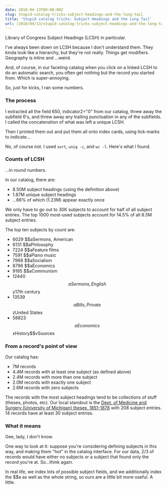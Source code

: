 ```yaml
---
date: 2010-04-13T00:00:00Z
slug: stupid-catalog-tricks-subject-headings-and-the-long-tail
title: 'Stupid catalog tricks: Subject Headings and the Long Tail'
url: /2010/04/13/stupid-catalog-tricks-subject-headings-and-the-long-tail/
---
```


Library of Congress Subject Headings (LCSH) in particular.

I've always been down on LCSH because I don't understand them. They kinda look like a hierarchy, but they're not really. Things get modifiers. Geography is inline and ...weird.

And, of course, in our faceting catalog when you click on a linked LCSH to do an automatic search, you often get nothing but the record you started from. Which is super-annoying.

So, just for kicks, I ran some numbers.

### The process

I extracted all the field 650, indicator2="0" from our catalog, threw away the subfield 6's, and threw away any trailing punctuation in any of the subfields.  I called the concatenation of what was left a unique LCSH.

Then I printed them out and put them all onto index cards, using tick-marks to indicate...

No, of course not. I used `sort`, `uniq -c`, and `wc -l`. Here's what I found.

### Counts of LCSH

...in round numbers.

In our catalog, there are:

*  8.50M subject headings (using the definition above)
*  1.87M unique subject headings
*  ...66% of which (1.23M) appear exactly once

We only have to go out to 30K subjects to account for half of all subject entries. The top 1000 most-used subjects account for 14.5% of all 8.5M subject entries.

The top ten subjects by count are:

*  6029 $$aSermons, American
*  6131 $$aPhilosophy
*  7224 $$aFeature films
*  7591 $$aPiano music
*  7968 $$aSocialism
*  8796 $$aEconomics
*  9185 $$aCommunism
* 12440 $$aSermons, English$$y17th century
* 13539 $$aBills, Private$$zUnited States
* 58823 $$aEconomics$$xHistory$$vSources

### From a record's point of view

Our catalog has:

*  7M records
*  4.4M records with at least one subject (as defined above)
*  2.4M records with more than one subject
*  2.0M records with exactly one subject
*  2.6M records with zero subjects

The records with the most subject headings tend to be collections of stuff (theses, photos, etc). Our local standout is the [Dept. of Medicine and Surgery (University of Michigan) theses, 1851-1878](http://mirlyn.lib.umich.edu/Record/004078801) with 208 subject entries. 14 records have at least 30 subject entries.

### What it means

Gee, lady, I don't know.

One way to look at it: suppose you're considering defining subjects in this way, and making them "hot" in the catalog interface. For our data, 2/3 of records would have either no subjects or a subject that found only the record you're at. So...think again.

In real life, we index lots of possible subject fields, and we additionally index the $$a as well as the whole string, so ours are a little bit more useful. A little.
